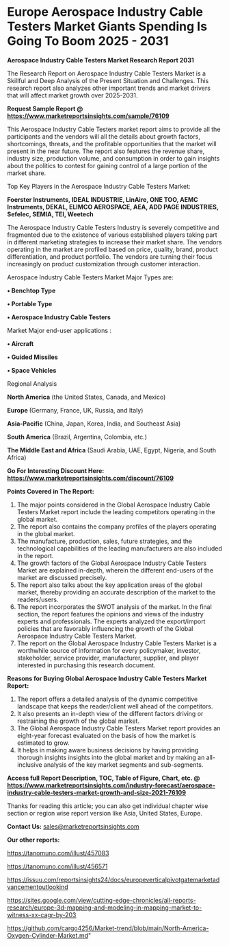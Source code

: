 # Europe Aerospace Industry Cable Testers Market Giants Spending Is Going To Boom 2025 - 2031

<strong>Aerospace Industry Cable Testers Market Research Report 2031</strong>

The Research Report on Aerospace Industry Cable Testers Market is a Skillful and Deep Analysis of the Present Situation and Challenges. This research report also analyzes other important trends and market drivers that will affect market growth over 2025-2031.

<strong>Request Sample Report @ <a href=https://www.marketreportsinsights.com/sample/76109>https://www.marketreportsinsights.com/sample/76109</a></strong>

This Aerospace Industry Cable Testers market report aims to provide all the participants and the vendors will all the details about growth factors, shortcomings, threats, and the profitable opportunities that the market will present in the near future. The report also features the revenue share, industry size, production volume, and consumption in order to gain insights about the politics to contest for gaining control of a large portion of the market share.

Top Key Players in the Aerospace Industry Cable Testers Market:

<strong>Foerster Instruments, IDEAL INDUSTRIE, LinAire, ONE TOO, AEMC Instruments, DEKAL, ELIMCO AEROSPACE, AEA, ADD PAGE INDUSTRIES, Sefelec, SEMIA, TEI, Weetech</strong>

The Aerospace Industry Cable Testers Industry is severely competitive and fragmented due to the existence of various established players taking part in different marketing strategies to increase their market share. The vendors operating in the market are profiled based on price, quality, brand, product differentiation, and product portfolio. The vendors are turning their focus increasingly on product customization through customer interaction.

Aerospace Industry Cable Testers Market Major Types are:

<strong>• Benchtop Type

• Portable Type

• Aerospace Industry Cable Testers</strong>

Market Major end-user applications :

<strong>• Aircraft

• Guided Missiles

• Space Vehicles</strong>

Regional Analysis

</u><strong><b>North America</b></strong> (the United States, Canada, and Mexico)

<strong><b>Europe </b></strong>(Germany, France, UK, Russia, and Italy)

<strong><b>Asia-Pacific</b></strong> (China, Japan, Korea, India, and Southeast Asia)

<strong><b>South America</b></strong> (Brazil, Argentina, Colombia, etc.)

<strong><b>The Middle East and Africa</b></strong> (Saudi Arabia, UAE, Egypt, Nigeria, and South Africa)

<strong>Go For Interesting Discount Here: <a href=https://www.marketreportsinsights.com/discount/76109>https://www.marketreportsinsights.com/discount/76109</a></strong>

<strong>Points Covered in The Report:</strong>
<ol>
  <li>The major points considered in the Global Aerospace Industry Cable Testers Market report include the leading competitors operating in the global market.</li>
  <li>The report also contains the company profiles of the players operating in the global market.</li>
  <li>The manufacture, production, sales, future strategies, and the technological capabilities of the leading manufacturers are also included in the report.</li>
  <li>The growth factors of the Global Aerospace Industry Cable Testers Market are explained in-depth, wherein the different end-users of the market are discussed precisely.</li>
  <li>The report also talks about the key application areas of the global market, thereby providing an accurate description of the market to the readers/users.</li>
  <li>The report incorporates the SWOT analysis of the market. In the final section, the report features the opinions and views of the industry experts and professionals. The experts analyzed the export/import policies that are favorably influencing the growth of the Global Aerospace Industry Cable Testers Market.</li>
  <li>The report on the Global Aerospace Industry Cable Testers Market is a worthwhile source of information for every policymaker, investor, stakeholder, service provider, manufacturer, supplier, and player interested in purchasing this research document.</li>
</ol>
<strong>Reasons for Buying Global Aerospace Industry Cable Testers Market Report:</strong>

<ol>
  <li>The report offers a detailed analysis of the dynamic competitive landscape that keeps the reader/client well ahead of the competitors.</li>
  <li>It also presents an in-depth view of the different factors driving or restraining the growth of the global market.</li>
  <li>The Global Aerospace Industry Cable Testers Market report provides an eight-year forecast evaluated on the basis of how the market is estimated to grow.</li>
  <li>It helps in making aware business decisions by having providing thorough insights insights into the global market and by making an all-inclusive analysis of the key market segments and sub-segments.</li>
</ol>
<strong>Access full Report Description, TOC, Table of Figure, Chart, etc. @ <a href=https://www.marketreportsinsights.com/industry-forecast/aerospace-industry-cable-testers-market-growth-and-size-2021-76109>https://www.marketreportsinsights.com/industry-forecast/aerospace-industry-cable-testers-market-growth-and-size-2021-76109</a></strong>


Thanks for reading this article; you can also get individual chapter wise section or region wise report version like Asia, United States, Europe.

<strong>Contact Us:</strong>
sales@marketreportsinsights.com

<strong>Our other reports:</strong>

<a href=https://tanomuno.com/illust/457083>https://tanomuno.com/illust/457083</a>

<a href=https://tanomuno.com/illust/456571>https://tanomuno.com/illust/456571</a>

<a href=https://issuu.com/reportsinsights24/docs/europeverticalpivotgatemarketadvancementoutlookind>https://issuu.com/reportsinsights24/docs/europeverticalpivotgatemarketadvancementoutlookind</a>

<a href=https://sites.google.com/view/cutting-edge-chronicles/all-reports-research/europe-3d-mapping-and-modeling-in-mapping-market-to-witness-xx-cagr-by-203>https://sites.google.com/view/cutting-edge-chronicles/all-reports-research/europe-3d-mapping-and-modeling-in-mapping-market-to-witness-xx-cagr-by-203</a>

<a href=https://github.com/cargo4256/Market-trend/blob/main/North-America-Oxygen-Cylinder-Market.md>https://github.com/cargo4256/Market-trend/blob/main/North-America-Oxygen-Cylinder-Market.md</a>"
